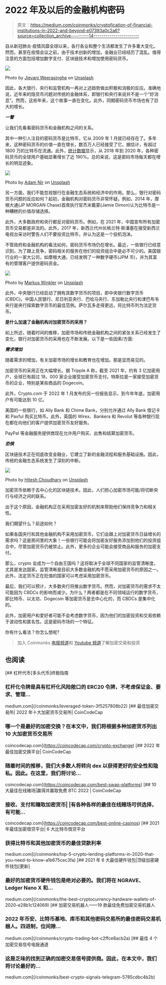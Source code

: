 # 2022 年及以后的金融机构密码

> 原文：<https://medium.com/coinmonks/cryptofication-of-financial-institutions-in-2022-and-beyond-e07393a0c2a6?source=collection_archive---------14----------------------->

自从新冠肺炎·疫情风靡全球以来，各行各业和整个生活都发生了许多重大变化。然而，甚至在疫情会议之前，由于技术创新的增加，金融业已经经历了混乱。值得注意的方面包括增加数字支付、区块链技术和增加使用密码货币。

![](img/2e303d6e7f80bb7cabd84ef087d5c78e.png)

Photo by [Jievani Weerasinghe](https://unsplash.com/@jievani?utm_source=medium&utm_medium=referral) on [Unsplash](https://unsplash.com?utm_source=medium&utm_medium=referral)

因此，各大银行、央行和监管机构一再对上述趋势做出积极和消极的反应。准确地说，近年来的隐货币问题对传统的金融体系，即银行和央行来说并不是一个“好消息”。然而，这些年来，这个故事一直在变化。此外，同期密码货币市场也有了巨大的增长。

***一瞥***

让我们先看看密码货币和金融机构之间的关系。

其中一种引人注目的密码货币是比特币，它从 2009 年 1 月就已经存在了。多年来，这种密码货币的价值一直在增长，数百万人已经接受了它。据估计，有超过 1800 万的比特币在流通。此外，[统计数据](https://www.statista.com/statistics/1202503/global-cryptocurrency-user-base/)显示，从 2018 年到 2020 年，各种密码货币的全球用户基础显著增长了近 190%。总的来说，这是密码市场每天都在增长的明显迹象。

![](img/03ccbe92934c07f5adbc6ba272b20b7a.png)

Photo by [Adam Nir](https://unsplash.com/@adamnir?utm_source=medium&utm_medium=referral) on [Unsplash](https://unsplash.com?utm_source=medium&utm_medium=referral)

另一方面，我们不能忽视银行在金融生态系统和经济中的作用。那么，银行对密码货币问题的反应如何？起初，金融机构对密码货币非常怀疑。例如，2014 年，摩根大通(JP MORGAN Chase)首席执行官杰米戴蒙(Jamie Dimon)认为比特币是一种糟糕的价值存储选择。

此外，大多数政府和央行都反对密码货币。例如，在 2021 年，中国宣布所有加密货币交易都是非法的。此外，2017 年，新西兰代州长格兰特·斯潘塞在接受新西兰电视台采访时警告人们不要投资比特币，并认为这是一个投机泡沫。

不管政府和金融机构的看法如何，密码货币市场仍在增长。最近，一些银行已经意识到，为了跟上竞争，密码相关的服务在他们的投资组合中是必不可少的。美国银行业的一家大公司，如摩根大通，已经发明了一种数字硬币(JPM 币)，并为其富有的管理客户提供密码资金。

![](img/dcef7b3532f45ec1e855a6214367df96.png)

Photo by [Markus Winkler](https://unsplash.com/@markuswinkler?utm_source=medium&utm_medium=referral) on [Unsplash](https://unsplash.com?utm_source=medium&utm_medium=referral)

此外，中央银行已经启动了拥有其数字货币的项目，即中央银行数字货币(CBDC)。中国人民银行、尼日利亚央行、巴哈马央行、东加勒比央行和津巴布韦央行是央行探索数字货币的最佳范例。萨尔瓦多走得更远，将比特币列为法定货币。

**是什么加速了金融机构对加密货币的采用？**

如上所述，随着时间的推移，加密市场和传统金融机构之间的紧张关系已经发生了变化，银行对加密货币的采用也在不断发展。以下是一些因素/方面:

***需求增加***

随着需求的增加，有关加密市场的增长和教育也在增加。那是显而易见的。

加密货币的采用正在大幅增长。据 Tripple A 称，截至 2021 年，约有 3 亿加密用户，全球已有超过 18，000 家企业接受加密货币支付。特斯拉是一家接受加密货币的企业，特别是某些商品的 Dogecoin。

此外，Crypto.com 于 2022 年 1 月发布的另一份报告显示，到今年年底，加密用户有可能达到 10 亿。

美国的一些银行，如 Ally Bank 和 Chime Bank，分别允许通过 Ally Bank 借记卡和 Paxful 购买比特币。此外，英国的 Wirex、Bankera 和 Revolut 等各种银行现在都在向他们的客户提供加密货币友好服务。

PayPal 等金融服务提供商现在允许用户购买、出售和结算加密货币。

***恐惧***

区块链技术正在彻底改变金融业，它建立了新的金融流程和服务基础设施。因此，传统的金融生态系统发生了深刻的中断。

![](img/9a56ea99ab38cd75ab46972617f32bc5.png)

Photo by [Hitesh Choudhary](https://unsplash.com/@hiteshchoudhary?utm_source=medium&utm_medium=referral) on [Unsplash](https://unsplash.com?utm_source=medium&utm_medium=referral)

加密货币依赖于去中心化的区块链技术。因此，人们担心加密市场可能/将切断央行与经济之间的联系。

出于这个原因，金融机构正在采用加密友好的机制来帮助他们保持竞争力和相关性。

我们期望什么？前途如何？

如果各国央行和其他金融机构不采用加密货币，它们会跟上对加密货币日益增长的需求吗？这是房间里的大象！一些银行可能会将加密友好服务添加到他们的投资组合中，尽管加密货币仍被禁止。此外，更多的企业可能会接受商品和服务的加密支付。

那么，crypto 会成为一个自由王国吗？这将取决于全球不同国家的监管清晰度，尤其是发达国家。监管清晰是目前大多数金融机构不愿采用加密货币的原因之一。此外，法定货币正在贬值的国家可以考虑采用加密货币。

最后，我们可以预计，大多数央行将推出数字货币。然而，对加密货币的需求不太可能因为 CBDCs 的影响而减少。为什么？两者都是在不同领域运行的数字货币，即比特币、以太坊、Dogecoin 等加密货币是去中心化的，而 CBDCs 是集中化的。

此外，加密用户和爱好者可能不会考虑数字货币，因为他们的加密投资和交易依赖于波动性和匿名性。这是密码市场的一个特征。

你有什么看法？你怎么想呢?

> 加入 Coinmonks [电报频道](https://t.me/coincodecap)和 [Youtube 频道](https://www.youtube.com/c/coinmonks/videos)了解加密交易和投资

## 也阅读

[](/coinmonks/leveraged-token-3f5257808b22) [## 杠杆代币[多头代币]终极指南

### 杠杆化令牌是具有杠杆化风险敞口的 ERC20 令牌，不考虑保证金、要求、管理…

medium.com](/coinmonks/leveraged-token-3f5257808b22) [](https://coincodecap.com/crypto-exchange) [## 最佳加密交易所| 2022 年十大加密货币交易所| CoinCodeCap

### 哪一个是最好的加密交换？在本文中，我们将根据多种加密货币列出 10 大加密货币交易所

coincodecap.com](https://coincodecap.com/crypto-exchange) [](https://coincodecap.com/best-swap-platforms) [## 2022 年最佳加密交换平台| CoinCodeCap

### 随着时间的推移，我们大多数人将转向 dex 以获得更好的安全性和隐私。因此。在这里，我们将讨论…

coincodecap.com](https://coincodecap.com/best-swap-platforms) [](https://coincodecap.com/best-online-casinos) [## 10 大最佳在线赌场|赢得并赢取免费 BTC 2022 | CoinCodeCap

### 接收、支付和赚取加密货币| |有各种各样的最佳在线赌场可供选择，有可能…

coincodecap.com](https://coincodecap.com/best-online-casinos) [](/coinmonks/top-5-crypto-lending-platforms-in-2020-that-you-need-to-know-a1b675cec3fa) [## 2021 年最佳加密借贷平台| 6 大比特币借贷平台

### 获得比特币和其他加密货币的最佳贷款利率

medium.com](/coinmonks/top-5-crypto-lending-platforms-in-2020-that-you-need-to-know-a1b675cec3fa) [](/coinmonks/the-best-cryptocurrency-hardware-wallets-of-2020-e28b1c124069) [## 2021 年 6 大最佳硬件钱包|顶级加密硬件钱包[更新]

### 最好的加密货币硬件钱包是绝对必要的。我们将在 NGRAVE、Ledger Nano X 和…

medium.com](/coinmonks/the-best-cryptocurrency-hardware-wallets-of-2020-e28b1c124069) [](/coinmonks/crypto-trading-bot-c2ffce8acb2a) [## 加密交易机器人——19 款最佳免费加密交易机器人

### 2022 年币安、比特币基地、库币和其他密码交易所的最佳密码交易机器人。四进制，位间隙…

medium.com](/coinmonks/crypto-trading-bot-c2ffce8acb2a) [](/coinmonks/best-crypto-signals-telegram-5785cdbc4b2b) [## 最佳 4 个加密交易信号电报通道

### 这是乏味的找到正确的加密交易信号提供商。因此，在本文中，我们将讨论最好的…

medium.com](/coinmonks/best-crypto-signals-telegram-5785cdbc4b2b)